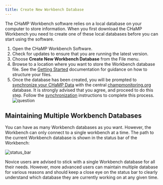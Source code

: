 ```yaml
---
title: Create New Workbench Database
---
```


The CHaMP Workbench software relies on a local database on your computer to store information. When you first download the CHaMP Workbench you need to create one of these local databases before you can start using the software.

1. Open the CHaMP Workbench Software.
1. Check for updates to ensure that you are running the latest version.
1. Choose **Create New Workbench Database** from the File menu.
1. Browse to a location where you want to store the Workbench database file. See the [Getting Started](/getting_started.html) documentation for guidance on how to structure your files.
1. Once the database has been created, you will be prompted to [synchronize your CHaMP Data](/Data_Menu/synchronize_champ_data.html) with the central [champmonitoring.org]() database. It is strongly advised that you agree, and proceed to do this step. Follow the [synchronization](/Data_Menu/synchronize_champ_data.html) instructions to complete this process.
  ![question](/assets/images/question_synchronize.png)

## Maintaining Multiple Workbench Databases

You can have as many Workbench databases as you want. However, the Workbench can only connect to a single workbench at a time. The path to the current Workbench database is shown in the status bar of the Workbench:

![status_bar](/assets/images/status_bar.png)

Novice users are advised to stick with a single Workbench database for all their needs. However, more advanced users can maintain multiple database for various reasons and should keep a close eye on the status bar to clearly understand which database they are currently working on at any given time.